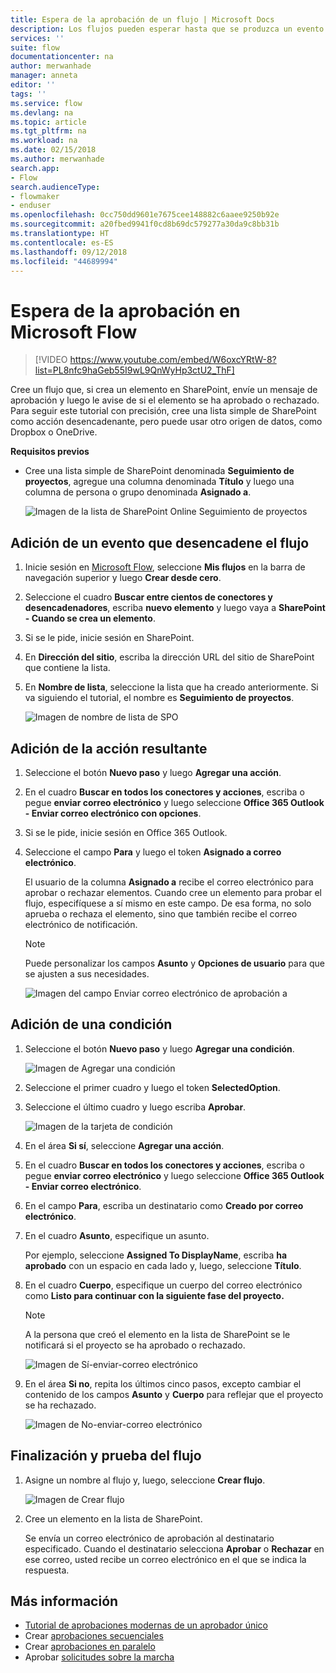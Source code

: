 ```yaml
---
title: Espera de la aprobación de un flujo | Microsoft Docs
description: Los flujos pueden esperar hasta que se produzca un evento externo, como que un usuario apruebe o rechace un cambio, antes de realizar una acción, como enviar la notificación de la decisión.
services: ''
suite: flow
documentationcenter: na
author: merwanhade
manager: anneta
editor: ''
tags: ''
ms.service: flow
ms.devlang: na
ms.topic: article
ms.tgt_pltfrm: na
ms.workload: na
ms.date: 02/15/2018
ms.author: merwanhade
search.app:
- Flow
search.audienceType:
- flowmaker
- enduser
ms.openlocfilehash: 0cc750dd9601e7675cee148882c6aaee9250b92e
ms.sourcegitcommit: a20fbed9941f0cd8b69dc579277a30da9c8bb31b
ms.translationtype: HT
ms.contentlocale: es-ES
ms.lasthandoff: 09/12/2018
ms.locfileid: "44689994"
---
```

# <a name="wait-for-approval-in-microsoft-flow"></a>Espera de la aprobación en Microsoft Flow

> [!VIDEO https://www.youtube.com/embed/W6oxcYRtW-8?list=PL8nfc9haGeb55I9wL9QnWyHp3ctU2_ThF]
>


Cree un flujo que, si crea un elemento en SharePoint, envíe un mensaje de aprobación y luego le avise de si el elemento se ha aprobado o rechazado. Para seguir este tutorial con precisión, cree una lista simple de SharePoint como acción desencadenante, pero puede usar otro origen de datos, como Dropbox o OneDrive.

**Requisitos previos**

* Cree una lista simple de SharePoint denominada **Seguimiento de proyectos**, agregue una columna denominada **Título** y luego una columna de persona o grupo denominada **Asignado a**.

   ![Imagen de la lista de SharePoint Online Seguimiento de proyectos](./media/wait-for-approvals/project-tracker.png)

## <a name="add-an-event-to-trigger-the-flow"></a>Adición de un evento que desencadene el flujo

1. Inicie sesión en [Microsoft Flow](https://flow.microsoft.com), seleccione **Mis flujos** en la barra de navegación superior y luego **Crear desde cero**.

1. Seleccione el cuadro **Buscar entre cientos de conectores y desencadenadores**, escriba **nuevo elemento** y luego vaya a **SharePoint - Cuando se crea un elemento**.

1. Si se le pide, inicie sesión en SharePoint.
1. En **Dirección del sitio**, escriba la dirección URL del sitio de SharePoint que contiene la lista.

1. En **Nombre de lista**, seleccione la lista que ha creado anteriormente. Si va siguiendo el tutorial, el nombre es **Seguimiento de proyectos**.

    ![Imagen de nombre de lista de SPO](./media/wait-for-approvals/SPO-list-name.png)

## <a name="add-the-resulting-action"></a>Adición de la acción resultante

1. Seleccione el botón **Nuevo paso** y luego **Agregar una acción**.

1. En el cuadro **Buscar en todos los conectores y acciones**, escriba o pegue **enviar correo electrónico** y luego seleccione **Office 365 Outlook - Enviar correo electrónico con opciones**.

1. Si se le pide, inicie sesión en Office 365 Outlook.

1. Seleccione el campo **Para** y luego el token **Asignado a correo electrónico**.

    El usuario de la columna **Asignado a** recibe el correo electrónico para aprobar o rechazar elementos. Cuando cree un elemento para probar el flujo, especifíquese a sí mismo en este campo. De esa forma, no solo aprueba o rechaza el elemento, sino que también recibe el correo electrónico de notificación.

    > [!NOTE]
    > Puede personalizar los campos **Asunto** y **Opciones de usuario** para que se ajusten a sus necesidades.

    ![Imagen del campo Enviar correo electrónico de aprobación a](./media/wait-for-approvals/send-approval-email-to.png)

## <a name="add-a-condition"></a>Adición de una condición

1. Seleccione el botón **Nuevo paso** y luego **Agregar una condición**.

    ![Imagen de Agregar una condición](./media/wait-for-approvals/add-a-condition.png)
1. Seleccione el primer cuadro y luego el token **SelectedOption**.
1. Seleccione el último cuadro y luego escriba **Aprobar**.

    ![Imagen de la tarjeta de condición](./media/wait-for-approvals/condition-card-2.png)

1. En el área **Si sí**, seleccione **Agregar una acción**.

1. En el cuadro **Buscar en todos los conectores y acciones**, escriba o pegue **enviar correo electrónico** y luego seleccione **Office 365 Outlook - Enviar correo electrónico**.

1. En el campo **Para**, escriba un destinatario como **Creado por correo electrónico**.

1. En el cuadro **Asunto**, especifique un asunto.

    Por ejemplo, seleccione **Assigned To DisplayName**, escriba **ha aprobado** con un espacio en cada lado y, luego, seleccione **Título**.

1. En el cuadro **Cuerpo**, especifique un cuerpo del correo electrónico como **Listo para continuar con la siguiente fase del proyecto.**

    > [!NOTE]
    > A la persona que creó el elemento en la lista de SharePoint se le notificará si el proyecto se ha aprobado o rechazado.

    ![Imagen de Sí-enviar-correo electrónico](./media/wait-for-approvals/if-yes-send-email-card-3.png)

1. En el área **Si no**, repita los últimos cinco pasos, excepto cambiar el contenido de los campos **Asunto** y **Cuerpo** para reflejar que el proyecto se ha rechazado.

     ![Imagen de No-enviar-correo electrónico](./media/wait-for-approvals/no-send-email-2.png)

## <a name="finish-and-test-your-flow"></a>Finalización y prueba del flujo

1. Asigne un nombre al flujo y, luego, seleccione **Crear flujo**.

     ![Imagen de Crear flujo](./media/wait-for-approvals/create-flow.png)
1. Cree un elemento en la lista de SharePoint.

    Se envía un correo electrónico de aprobación al destinatario especificado. Cuando el destinatario selecciona **Aprobar** o **Rechazar** en ese correo, usted recibe un correo electrónico en el que se indica la respuesta.

## <a name="learn-more"></a>Más información

* [Tutorial de aprobaciones modernas de un aprobador único](modern-approvals.md)
* Crear [aprobaciones secuenciales](sequential-modern-approvals.md)
* Crear [aprobaciones en paralelo](parallel-modern-approvals.md)
* Aprobar [solicitudes sobre la marcha](mobile-approvals.md)
